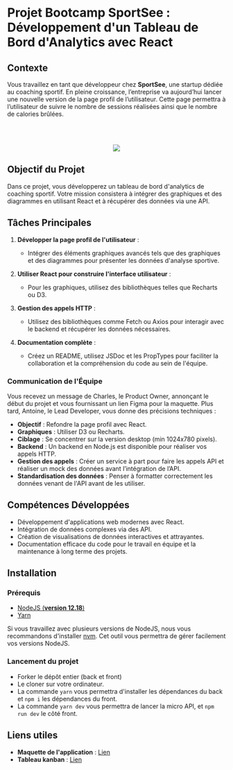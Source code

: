 # Projet Bootcamp SportSee : Développement d'un Tableau de Bord d'Analytics avec React

## Contexte
Vous travaillez en tant que développeur chez **SportSee**, une startup dédiée au coaching sportif. En pleine croissance, l’entreprise va aujourd’hui lancer une nouvelle version de la page profil de l’utilisateur. Cette page permettra à l’utilisateur de suivre le nombre de sessions réalisées ainsi que le nombre de calories brûlées.

<br/>
<br/>
<p align="center" >
<img src="https://github.com/user-attachments/assets/22244a86-c7b7-4191-92db-1365191b897e" />
</p>


## Objectif du Projet
Dans ce projet, vous développerez un tableau de bord d'analytics de coaching sportif. Votre mission consistera à intégrer des graphiques et des diagrammes en utilisant React et à récupérer des données via une API.

## Tâches Principales
1. **Développer la page profil de l'utilisateur** :
   - Intégrer des éléments graphiques avancés tels que des graphiques et des diagrammes pour présenter les données d'analyse sportive.

2. **Utiliser React pour construire l'interface utilisateur** :
   - Pour les graphiques, utilisez des bibliothèques telles que Recharts ou D3.

3. **Gestion des appels HTTP** :
   - Utilisez des bibliothèques comme Fetch ou Axios pour interagir avec le backend et récupérer les données nécessaires.

4. **Documentation complète** :
   - Créez un README, utilisez JSDoc et les PropTypes pour faciliter la collaboration et la compréhension du code au sein de l'équipe.


### Communication de l'Équipe
Vous recevez un message de Charles, le Product Owner, annonçant le début du projet et vous fournissant un lien Figma pour la maquette. Plus tard, Antoine, le Lead Developer, vous donne des précisions techniques :

- **Objectif** : Refondre la page profil avec React.
- **Graphiques** : Utiliser D3 ou Recharts.
- **Ciblage** : Se concentrer sur la version desktop (min 1024x780 pixels).
- **Backend** : Un backend en Node.js est disponible pour réaliser vos appels HTTP.
- **Gestion des appels** : Créer un service à part pour faire les appels API et réaliser un mock des données avant l’intégration de l’API.
- **Standardisation des données** : Penser à formatter correctement les données venant de l'API avant de les utiliser.

## Compétences Développées
- Développement d'applications web modernes avec React.
- Intégration de données complexes via des API.
- Création de visualisations de données interactives et attrayantes.
- Documentation efficace du code pour le travail en équipe et la maintenance à long terme des projets.

## Installation

### Prérequis

- [NodeJS (**version 12.18**)](https://nodejs.org/en/)
- [Yarn](https://yarnpkg.com/)

Si vous travaillez avec plusieurs versions de NodeJS, nous vous recommandons d'installer [nvm](https://github.com/nvm-sh/nvm). Cet outil vous permettra de gérer facilement vos versions NodeJS.

### Lancement du projet

- Forker le dépôt entier (back et front)
- Le cloner sur votre ordinateur.
- La commande `yarn` vous permettra d'installer les dépendances du back et `npm i` les dépendances du front.
- La commande `yarn dev` vous permettra de lancer la micro API, et `npm run dev` le côté front.

## Liens utiles

- **Maquette de l'application** : [Lien](https://drive.google.com/file/d/1i-MlwsvJjC7bd_UDn63L9i8Q_U7qygB0/view?usp=drive_link)
- **Tableau kanban** : [Lien](https://drive.google.com/drive/folders/12I-vKd9bHHM9JV8LHegWZBecWkNRGF4r?usp=drive_link)
